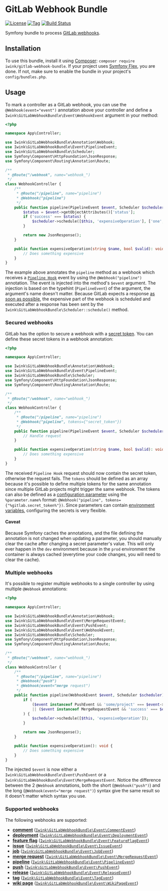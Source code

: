 # GitLab Webhook Bundle

[![License](https://poser.pugx.org/iwink/gitlab-webhook-bundle/license.png)](https://packagist.org/packages/iwink/gitlab-webhook-bundle)
[![Tag](https://img.shields.io/github/v/tag/iwink/gitlab-webhook-bundle)](https://github.com/iwink/gitlab-webhook-bundle/releases)
[![Build Status](https://img.shields.io/github/workflow/status/iwink/gitlab-webhook-bundle/Tests?label=phpunit)](https://github.com/iwink/gitlab-webhook-bundle/actions?query=workflow%3A%22Tests%22)

Symfony bundle to process [GitLab webhooks](https://docs.gitlab.com/ee/user/project/integrations/webhooks.html).

## Installation

To use this bundle, install it using [Composer](getcomposer.org): `composer require iwink/gitlab-webhook-bundle`. If 
your project uses [Symfony Flex](https://github.com/symfony/flex), you are done. If not, make sure to enable the bundle
in your project's `config/bundles.php`.

## Usage

To mark a controller as a GitLab webhook, you can use the `@Webhook(event="event")` annotation above your controller and
define a `Iwink\GitLabWebhookBundle\Event\WebhookEvent` argument in your method:

```php
<?php

namespace App\Controller;

use Iwink\GitLabWebhookBundle\Annotation\Webhook;
use Iwink\GitLabWebhookBundle\Event\PipelineEvent;
use Iwink\GitLabWebhookBundle\Scheduler;
use Symfony\Component\HttpFoundation\JsonResponse;
use Symfony\Component\Routing\Annotation\Route;

/**
 * @Route("/webhook", name="webhook_")
 */
class WebhookController {
    /**
     * @Route("/pipeline", name="pipeline")
     * @Webhook("pipeline")
     */
    public function pipeline(PipelineEvent $event, Scheduler $scheduler): JsonResponse {
        $status = $event->getObjectAttributes()['status'];
        if ('success' === $status) {
            $scheduler->schedule([$this, 'expensiveOperation'], ['one', true]);
        }

        return new JsonResponse();
    }

    public function expensiveOperation(string $name, bool $valid): void {
        // Does something expensive
    }
}

```

The example above annotates the `pipeline` method as a webhook which receives a 
[`Pipeline Hook`](https://docs.gitlab.com/ee/user/project/integrations/webhooks.html#pipeline-events) event by using 
the `@Webhook("pipeline")` annotation. The event is injected into the method's `$event` argument. The injection is based
on the typehint (`PipelineEvent`) of the argument, the argument's name doesn't matter. Because GitLab expects a response 
[as soon as possible](https://docs.gitlab.com/ee/user/project/integrations/webhooks.html#webhook-endpoint-tips), the 
expensive part of the webhook is scheduled and executed after a response has been sent by the 
`Iwink\GitLabWebhookBundle\Scheduler::schedule()` method.

### Secured webhooks

GitLab has the option to secure a webhook with a 
[secret token](https://docs.gitlab.com/ee/user/project/integrations/webhooks.html#secret-token). You can define these 
secret tokens in a webhook annotation:

```php
<?php

namespace App\Controller;

use Iwink\GitLabWebhookBundle\Annotation\Webhook;
use Iwink\GitLabWebhookBundle\Event\PipelineEvent;
use Iwink\GitLabWebhookBundle\Scheduler;
use Symfony\Component\HttpFoundation\JsonResponse;
use Symfony\Component\Routing\Annotation\Route;

/**
 * @Route("/webhook", name="webhook_")
 */
class WebhookController {
    /**
     * @Route("/pipeline", name="pipeline")
     * @Webhook("pipeline", tokens={"secret_token"})
     */
    public function pipeline(PipelineEvent $event, Scheduler $scheduler): JsonResponse {
        // Handle request
    }

    public function expensiveOperation(string $name, bool $valid): void {
        // Does something expensive
    }
}

```

The received `Pipeline Hook` request should now contain the secret token, otherwise the request fails. The `tokens` 
should be defined as an array because it's possible to define multiple tokens for the same annotation since multiple 
GitLab projects might trigger the same webhook. The tokens can also be defined as a 
[configuration parameter](https://symfony.com/doc/current/configuration.html#configuration-parameters) using the 
`%parameter.name%` format: `@Webhook("pipeline", tokens={"%gitlab.secret_token%"})`. Since parameters can contain 
[environment variables](https://symfony.com/doc/current/configuration.html#configuration-based-on-environment-variables),
configuring the secrets is very flexible.

#### Caveat

Because Symfony caches the annotations, and the file defining the annotation is not changed when updating a parameter, 
you should manually clear the cache after changing a secret parameter's value. This will only ever happen in the `dev` 
environment because in the `prod` environment the container is always cached (everytime your code changes, you will need 
to clear the cache). 

### Multiple webhooks

It's possible to register multiple webhooks to a single controller by using multiple `@Webhook` annotations:

```php
<?php

namespace App\Controller;

use Iwink\GitLabWebhookBundle\Annotation\Webhook;
use Iwink\GitLabWebhookBundle\Event\MergeRequestEvent;
use Iwink\GitLabWebhookBundle\Event\PushEvent;
use Iwink\GitLabWebhookBundle\Event\WebhookEvent;
use Iwink\GitLabWebhookBundle\Scheduler;
use Symfony\Component\HttpFoundation\JsonResponse;
use Symfony\Component\Routing\Annotation\Route;

/**
 * @Route("/webhook", name="webhook_")
 */
class WebhookController {
    /**
     * @Route("/pipeline", name="pipeline")
     * @Webhook("push")
     * @Webhook(event="merge request")
     */
    public function pipeline(WebhookEvent $event, Scheduler $scheduler): JsonResponse {
        if (
            ($event instanceof PushEvent && 'some/project' === $event->getProject()['name'])
            || ($event instanceof MergeRequestEvent && 'success' === $event->getObjectAttributes()['status'])
        ) {
            $scheduler->schedule([$this, 'expensiveOperation']);
        }

        return new JsonResponse();
    }

    public function expensiveOperation(): void {
        // Does something expensive
    }
}

```

The injected `$event` is now either a `Iwink\GitLabWebhookBundle\Event\PushEvent` or a 
`Iwink\GitLabWebhookBundle\Event\MergeRequestEvent`. Notice the difference between the 2 `@Webhook` annotations, both 
the short (`@Webhook("push")`) and the long (`@Webhook(event="merge request")`) syntax give the same result so it 
doesn't matter which syntax you use.

### Supported webhooks

The following webhooks are supported:

- [**comment**](https://docs.gitlab.com/ee/user/project/integrations/webhooks.html#comment-events) ([`Iwink\GitLabWebhookBundle\Event\CommentEvent`](src/Event/CommentEvent.php))
- [**deployment**](https://docs.gitlab.com/ee/user/project/integrations/webhooks.html#deployment-events) ([`Iwink\GitLabWebhookBundle\Event\DeploymentEvent`](src/Event/DeploymentEvent.php))
- [**feature flag**](https://docs.gitlab.com/ee/user/project/integrations/webhooks.html#feature-flag-events) ([`Iwink\GitLabWebhookBundle\Event\FeatureFlagEvent`](src/Event/FeatureFlagEvent.php))
- [**issue**](https://docs.gitlab.com/ee/user/project/integrations/webhooks.html#issue-events) ([`Iwink\GitLabWebhookBundle\Event\IssueEvent`](src/Event/IssueEvent.php))
- [**job**](https://docs.gitlab.com/ee/user/project/integrations/webhooks.html#job-events) ([`Iwink\GitLabWebhookBundle\Event\JobEvent`](src/Event/JobEvent.php))
- [**merge request**](https://docs.gitlab.com/ee/user/project/integrations/webhooks.html#merge-request-events) ([`Iwink\GitLabWebhookBundle\Event\MergeRequestEvent`](src/Event/MergeRequestEvent.php))
- [**pipeline**](https://docs.gitlab.com/ee/user/project/integrations/webhooks.html#pipeline-events) ([`Iwink\GitLabWebhookBundle\Event\PipelineEvent`](src/Event/PipelineEvent.php))
- [**push**](https://docs.gitlab.com/ee/user/project/integrations/webhooks.html#push-events) ([`Iwink\GitLabWebhookBundle\Event\PushEvent`](src/Event/PushEvent.php))
- [**release**](https://docs.gitlab.com/ee/user/project/integrations/webhooks.html#release-events) ([`Iwink\GitLabWebhookBundle\Event\ReleaseEvent`](src/Event/ReleaseEvent.php))
- [**tag**](https://docs.gitlab.com/ee/user/project/integrations/webhooks.html#tag-events) ([`Iwink\GitLabWebhookBundle\Event\TagEvent`](src/Event/TagEvent.php))
- [**wiki page**](https://docs.gitlab.com/ee/user/project/integrations/webhooks.html#wiki-page-events) ([`Iwink\GitLabWebhookBundle\Event\WikiPageEvent`](src/Event/WikiPageEvent.php))
